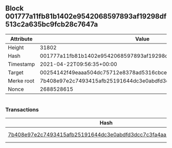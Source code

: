 ## Block 001777a11fb81b1402e9542068597893af19298df513c2a635bc9fcb28c7647a

Attribute | Value
--- | ---
Height | 31802
Hash | 001777a11fb81b1402e9542068597893af19298df513c2a635bc9fcb28c7647a
Timestamp | 2021-04-22T09:56:35+00:00
Target | 00254142f49eaaa504dc75712e8378ad5316cbcead634704b3734b6271167cc4
Merke root | 7b408e97e2c7493415afb25191644dc3e0abdfd3dcc7c3fa4aa789f777ef0c9f
Nonce | 2688528615

```

```

### Transactions

Hash | Amount
--- | ---
[7b408e97e2c7493415afb25191644dc3e0abdfd3dcc7c3fa4aa789f777ef0c9f](7b408e97e2c7493415afb25191644dc3e0abdfd3dcc7c3fa4aa789f777ef0c9f.md) | 10.00000000 SKEPTI 

